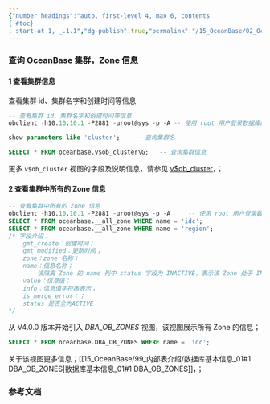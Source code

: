 ```yaml
---
{"number headings":"auto, first-level 4, max 6, contents
{ #toc}
, start-at 1, _.1.1","dg-publish":true,"permalink":"/15_OceanBase/02_OceanBase 基本操作/02_集群和多租户管理/02_集群管理/查询 OceanBase 集群，Zone 信息/","dgPassFrontmatter":true}
---
```



### 查询 OceanBase 集群，Zone 信息
#### 1 查看集群信息

查看集群 id、集群名字和创建时间等信息  
```sql  
-- 查看集群 id、集群名字和创建时间等信息  
obclient -h10.10.10.1 -P2881 -uroot@sys -p -A -- 使用 root 用户登录数据库的 sys 租户 

show parameters like 'cluster';    -- 查询集群名

SELECT * FROM oceanbase.v$ob_cluster\G;   -- 查询集群信息
```  
更多 `v$ob_cluster` 视图的字段及说明信息，请参见 [v$ob_cluster](https://www.oceanbase.com/docs/enterprise-oceanbase-database-cn-10000000000945272)，； 
  
#### 2 查看集群中所有的 Zone 信息  
```sql  
-- 查看集群中所有的 Zone 信息  
obclient -h10.10.10.1 -P2881 -uroot@sys -p -A     -- 使用 root 用户登录数据库的 sys 租户  
SELECT * FROM oceanbase.__all_zone WHERE name = 'idc';
SELECT * FROM oceanbase.__all_zone WHERE name = 'region';
/* 字段介绍：
	gmt_create：创建时间；  
	gmt_modified：更新时间；  
	zone：zone 名称；  
	name：信息名称；  
		该隔离 Zone 的 name 列中 status 字段为 INACTIVE，表示该 Zone 处于 INACTIVE 状态；  
	value：信息值；  
	info：信息值字符串表示；  
	is_merge_error：；
	status 是否全为ACTIVE
*/  
```  

从 V4.0.0 版本开始引入 *DBA_OB_ZONES* 视图，该视图展示所有 Zone 的信息； 
```sql
SELECT * FROM oceanbase.DBA_OB_ZONES WHERE name = 'idc';
```
关于该视图更多信息；[[15_OceanBase/99_内部表介绍/数据库基本信息_01#1 DBA_OB_ZONES\|数据库基本信息_01#1 DBA_OB_ZONES]]，；


### 参考文档



